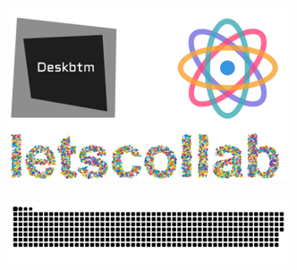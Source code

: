 <div align="center">
<a href="https://deskbtm.com" target="_blank">
  <img src="fuckit.svg"  width="500"/>
</a>
</div>
<br />
<br />

<div align="center">
  <img src="https://raw.githubusercontent.com/Nawbc/Nawbc/output/github-contribution-grid-snake.svg"/>
</div>
